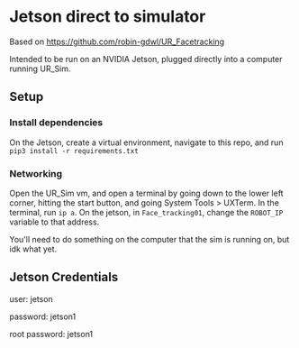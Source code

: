 # Jetson direct to simulator

Based on https://github.com/robin-gdwl/UR_Facetracking

Intended to be run on an NVIDIA Jetson, plugged directly into a computer running UR_Sim.

## Setup

### Install dependencies
On the Jetson, create a virtual environment, navigate to this repo, and run `pip3 install -r requirements.txt`

### Networking
Open the UR_Sim vm, and open a terminal by going down to the lower left corner, hitting the start button, and going System Tools > UXTerm. In the terminal, run `ip a`. On the
jetson, in `Face_tracking01`, change the `ROBOT_IP` variable to that address.

You'll need to do something on the computer that the sim is running on, but idk what yet.

## Jetson Credentials
user: jetson

password: jetson1

root password: jetson1
